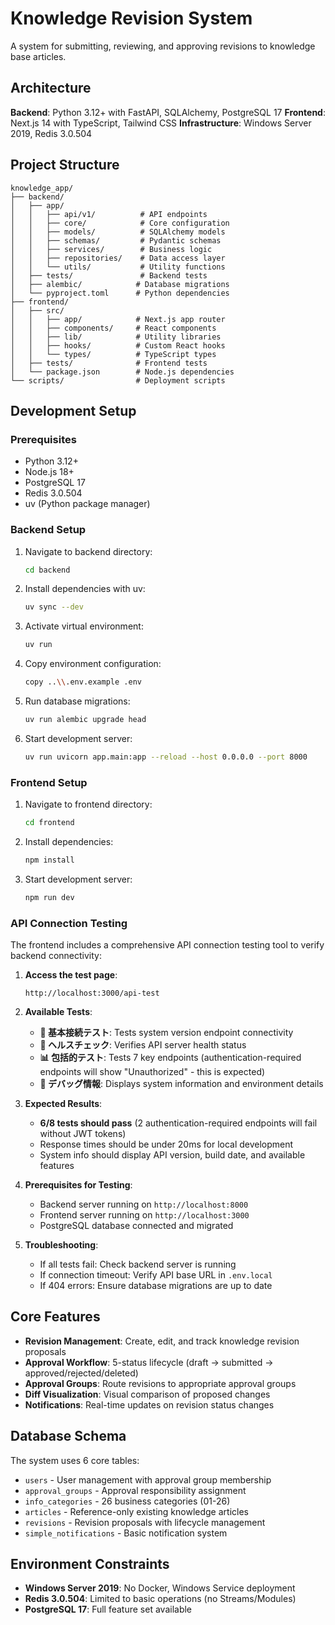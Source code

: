 # Knowledge Revision System

A system for submitting, reviewing, and approving revisions to knowledge base articles.

## Architecture

**Backend**: Python 3.12+ with FastAPI, SQLAlchemy, PostgreSQL 17
**Frontend**: Next.js 14 with TypeScript, Tailwind CSS
**Infrastructure**: Windows Server 2019, Redis 3.0.504

## Project Structure

```
knowledge_app/
├── backend/
│   ├── app/
│   │   ├── api/v1/          # API endpoints
│   │   ├── core/            # Core configuration
│   │   ├── models/          # SQLAlchemy models
│   │   ├── schemas/         # Pydantic schemas
│   │   ├── services/        # Business logic
│   │   ├── repositories/    # Data access layer
│   │   └── utils/           # Utility functions
│   ├── tests/               # Backend tests
│   ├── alembic/            # Database migrations
│   └── pyproject.toml      # Python dependencies
├── frontend/
│   ├── src/
│   │   ├── app/            # Next.js app router
│   │   ├── components/     # React components
│   │   ├── lib/            # Utility libraries
│   │   ├── hooks/          # Custom React hooks
│   │   └── types/          # TypeScript types
│   ├── tests/              # Frontend tests
│   └── package.json        # Node.js dependencies
└── scripts/                # Deployment scripts
```

## Development Setup

### Prerequisites

- Python 3.12+
- Node.js 18+
- PostgreSQL 17
- Redis 3.0.504
- uv (Python package manager)

### Backend Setup

1. Navigate to backend directory:
   ```bash
   cd backend
   ```

2. Install dependencies with uv:
   ```bash
   uv sync --dev
   ```

3. Activate virtual environment:
   ```bash
   uv run
   ```

4. Copy environment configuration:
   ```bash
   copy ..\\.env.example .env
   ```

5. Run database migrations:
   ```bash
   uv run alembic upgrade head
   ```

6. Start development server:
   ```bash
   uv run uvicorn app.main:app --reload --host 0.0.0.0 --port 8000
   ```

### Frontend Setup

1. Navigate to frontend directory:
   ```bash
   cd frontend
   ```

2. Install dependencies:
   ```bash
   npm install
   ```

3. Start development server:
   ```bash
   npm run dev
   ```

### API Connection Testing

The frontend includes a comprehensive API connection testing tool to verify backend connectivity:

1. **Access the test page**:
   ```
   http://localhost:3000/api-test
   ```

2. **Available Tests**:
   - **🔗 基本接続テスト**: Tests system version endpoint connectivity
   - **🏥 ヘルスチェック**: Verifies API server health status
   - **📊 包括的テスト**: Tests 7 key endpoints (authentication-required endpoints will show "Unauthorized" - this is expected)
   - **🐛 デバッグ情報**: Displays system information and environment details

3. **Expected Results**:
   - **6/8 tests should pass** (2 authentication-required endpoints will fail without JWT tokens)
   - Response times should be under 20ms for local development
   - System info should display API version, build date, and available features

4. **Prerequisites for Testing**:
   - Backend server running on `http://localhost:8000`
   - Frontend server running on `http://localhost:3000`
   - PostgreSQL database connected and migrated

5. **Troubleshooting**:
   - If all tests fail: Check backend server is running
   - If connection timeout: Verify API base URL in `.env.local`
   - If 404 errors: Ensure database migrations are up to date

## Core Features

- **Revision Management**: Create, edit, and track knowledge revision proposals
- **Approval Workflow**: 5-status lifecycle (draft → submitted → approved/rejected/deleted)
- **Approval Groups**: Route revisions to appropriate approval groups
- **Diff Visualization**: Visual comparison of proposed changes
- **Notifications**: Real-time updates on revision status changes

## Database Schema

The system uses 6 core tables:
- `users` - User management with approval group membership
- `approval_groups` - Approval responsibility assignment
- `info_categories` - 26 business categories (01-26)
- `articles` - Reference-only existing knowledge articles
- `revisions` - Revision proposals with lifecycle management
- `simple_notifications` - Basic notification system

## Environment Constraints

- **Windows Server 2019**: No Docker, Windows Service deployment
- **Redis 3.0.504**: Limited to basic operations (no Streams/Modules)
- **PostgreSQL 17**: Full feature set available
